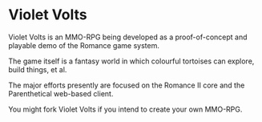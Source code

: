 Violet Volts
============

Violet Volts is an MMO-RPG being developed as a proof-of-concept and
playable demo of the Romance game system.

The game itself is a fantasy world in which colourful tortoises can explore,
build things, et al.

The major efforts presently are focused on the Romance II core and the
Parenthetical web-based client.

You might fork Violet Volts if you intend to create your own MMO-RPG.
